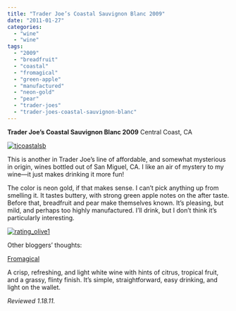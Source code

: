 ```yaml
---
title: "Trader Joe’s Coastal Sauvignon Blanc 2009"
date: "2011-01-27"
categories: 
  - "wine"
  - "wine"
tags: 
  - "2009"
  - "breadfruit"
  - "coastal"
  - "fromagical"
  - "green-apple"
  - "manufactured"
  - "neon-gold"
  - "pear"
  - "trader-joes"
  - "trader-joes-coastal-sauvignon-blanc"
---
```


**Trader Joe’s Coastal Sauvignon Blanc 2009** Central Coast, CA

[![](http://s3.amazonaws.com/thegourmez-wpmedia/2011/01/tjcoastalsb.jpg "tjcoastalsb")](http://s3.amazonaws.com/thegourmez-wpmedia/2011/01/tjcoastalsb.jpg)

This is another in Trader Joe’s line of affordable, and somewhat mysterious in origin, wines bottled out of San Miguel, CA. I like an air of mystery to my wine—it just makes drinking it more fun!

The color is neon gold, if that makes sense. I can’t pick anything up from smelling it. It tastes buttery, with strong green apple notes on the after taste. Before that, breadfruit and pear make themselves known. It’s pleasing, but mild, and perhaps too highly manufactured. I’ll drink, but I don’t think it’s particularly interesting.

[![](http://s3.amazonaws.com/thegourmez-wpmedia/2009/04/rating_olive1.gif "rating_olive1")](http://s3.amazonaws.com/thegourmez-wpmedia/2009/04/rating_olive1.gif)

Other bloggers’ thoughts:

[Fromagical](http://fromagical.blogspot.com/2010/12/day-three-hundred-and-six-preview-of.html)

A crisp, refreshing, and light white wine with hints of citrus, tropical fruit, and a grassy, flinty finish. It’s simple, straightforward, easy drinking, and light on the wallet.

_Reviewed 1.18.11._
